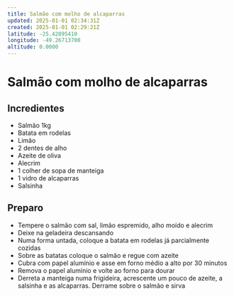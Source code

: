 ```yaml
---
title: Salmão com molho de alcaparras
updated: 2025-01-01 02:34:31Z
created: 2025-01-01 02:29:21Z
latitude: -25.42895410
longitude: -49.26713700
altitude: 0.0000
---
```


# Salmão com molho de alcaparras

## Incredientes

- Salmão 1kg
- Batata em rodelas
- Limão
- 2 dentes de alho
- Azeite de oliva
- Alecrim
- 1 colher de sopa de manteiga
- 1 vidro de alcaparras
- Salsinha

## Preparo

- Tempere o salmão com sal, limão espremido, alho moído e alecrim
- Deixe na geladeira descansando
- Numa forma untada, coloque a batata em rodelas já parcialmente cozidas
- Sobre as batatas coloque o salmão e regue com azeite
- Cubra com papel alumínio e asse em forno médio a alto por 30 minutos
- Remova o papel alumínio e volte ao forno para dourar
- Derreta a manteiga numa frigideira, acrescente um pouco de azeite, a salsinha e as alcaparras. Derrame sobre o salmão e sirva